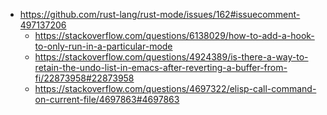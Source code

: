 - https://github.com/rust-lang/rust-mode/issues/162#issuecomment-497137206
  - https://stackoverflow.com/questions/6138029/how-to-add-a-hook-to-only-run-in-a-particular-mode
  - https://stackoverflow.com/questions/4924389/is-there-a-way-to-retain-the-undo-list-in-emacs-after-reverting-a-buffer-from-fi/22873958#22873958
  - https://stackoverflow.com/questions/4697322/elisp-call-command-on-current-file/4697863#4697863
